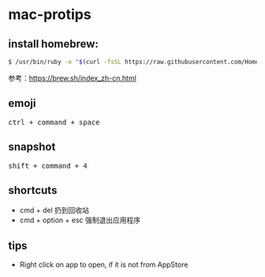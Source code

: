 # mac-protips

## install homebrew:

```bash
$ /usr/bin/ruby -e "$(curl -fsSL https://raw.githubusercontent.com/Homebrew/install/master/install)"
```

参考：https://brew.sh/index_zh-cn.html

## emoji

<kbd>ctrl + command + space</kbd>

## snapshot

<kbd>shift + command + 4</kbd>

## shortcuts

- cmd + del 扔到回收站
- cmd + option + esc 强制退出应用程序

## tips

- Right click on app to open, if it is not from AppStore
